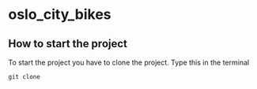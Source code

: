 # oslo_city_bikes

## How to start the project

To start the project you have to clone the project. Type this in the terminal

`git clone ` 
